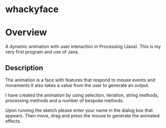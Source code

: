 # whackyface

# Overview 
A dynamic animation with user interaction in Processing (Java).
This is my very first program and use of Java.

## Description

The animation is a face with features that respond to mouse events and movements
It also takes a value from the user to generate an output.

I have created the animation by using selection, iteration, string methods, 
processing methods and a number of bespoke methods. 

Upon running the sketch please enter your name in the dialog box that appears. 
Then move, drag and press the mouse to generate the animated effects.
